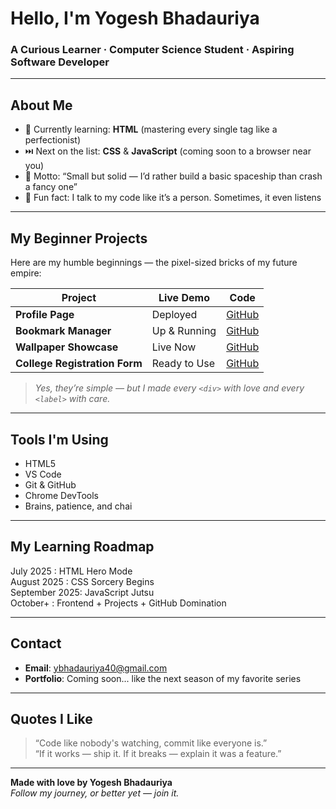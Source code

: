 # Hello, I'm Yogesh Bhadauriya
### A Curious Learner · Computer Science Student · Aspiring Software Developer

---

## About Me

- 🎯 Currently learning: **HTML** (mastering every single tag like a perfectionist)
- ⏭️ Next on the list: **CSS** & **JavaScript** (coming soon to a browser near you)
- 🚀 Motto: “Small but solid — I’d rather build a basic spaceship than crash a fancy one”
- 🤖 Fun fact: I talk to my code like it’s a person. Sometimes, it even listens

---

## My Beginner Projects

Here are my humble beginnings — the pixel-sized bricks of my future empire:

| Project | Live Demo | Code |
|--------|-----------|------|
| **Profile Page** | Deployed | [GitHub](#) |
| **Bookmark Manager** | Up & Running | [GitHub](#) |
| **Wallpaper Showcase** | Live Now | [GitHub](#) |
| **College Registration Form** | Ready to Use | [GitHub](#) |

> _Yes, they’re simple — but I made every `<div>` with love and every `<label>` with care._

---

## Tools I'm Using

- HTML5  
- VS Code  
- Git & GitHub  
- Chrome DevTools  
- Brains, patience, and chai  

---

## My Learning Roadmap

July 2025     : HTML Hero Mode  
August 2025   : CSS Sorcery Begins  
September 2025: JavaScript Jutsu  
October+      : Frontend + Projects + GitHub Domination  

---

## Contact

- **Email**: ybhadauriya40@gmail.com  
- **Portfolio**: Coming soon... like the next season of my favorite series  

---

## Quotes I Like

> “Code like nobody's watching, commit like everyone is.”  
> “If it works — ship it. If it breaks — explain it was a feature.”

---

**Made with love by Yogesh Bhadauriya**  
_Follow my journey, or better yet — join it._

